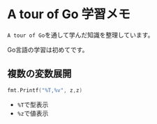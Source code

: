 # A tour of Go 学習メモ
`A tour of Go`を通して学んだ知識を整理しています。

Go言語の学習は初めてです。

## 複数の変数展開
```go
fmt.Printf("%T,%v", z,z)
```

- `%T`で型表示
- `%z`で値表示
